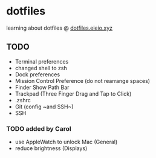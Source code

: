 # dotfiles

learning about dotfiles @ [dotfiles.eieio.xyz](http://dotfiles.eieio.xyz)

## TODO
- Terminal preferences
- changed shell to zsh
- Dock preferences
- Mission Control Preference (do not rearrange spaces)
- Finder Show Path Bar
- Trackpad (Three Finger Drag and Tap to Click)
- .zshrc
- Git (config ~and SSH~)
- SSH

### TODO added by Carol
- use AppleWatch to unlock Mac (General)
- reduce brightness (Displays)

